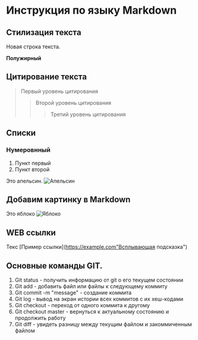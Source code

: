 # Инструкция по языку Markdown

## Стилизация текста

Новая строка текста.

**Полужирный**

## Цитирование текста
> Первый уровень цитирования
>> Второй уровень цитирования
>>> Третий уровень цитирования

## Списки
### Нумеровнный
1. Пункт первый
2. Пункт второй

Это апельсин.
![Апельсин](Orange.jpg)

## Добавим картинку в Markdown
Это яблоко
![Яблоко](%D0%AF%D0%B1%D0%BB%D0%BE%D0%BA%D0%BE.jpg)

## WEB ссылки
Текс [Пример ссылки](https://example.com"Всплывающая подсказка")

## Основные команды GIT.

1. Git status - получить информацию от git о его текущем состоянии
2. Git add - добавить файл или файлы к следующему коммиту
3. Git commit -m "message" - создание коммита
4. Git log - вывод на экран истории всех коммитов с их хеш-кодами
5. Git checkout - переход от одного коммита к другому
6. Git checkout master - вернуться к актуальному состоянию и продолжить работу
7. Git diff - увидеть разницу между текущим файлом и закоммиченным файлом


